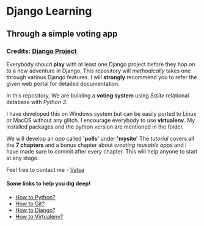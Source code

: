 # Django Learning
## Through a simple voting app
### Credits:  [Django Project](https://docs.djangoproject.com/en/2.0/intro)


Everybody should **play** with at least one Django project before they hop on to a new adventure in Django.
This repository will *methodically* takes one through various Django features.
I will **strongly** recommend you to refer the given web portal for detailed documentation.

In this repository, We are building a **voting system** using *Sqlite* relational database with *Python 3*.

I have developed this on Windows system but can be easily ported to Linux or MacOS without any glitch.
I encourage everybody to use **virtualenv**. My installed packages and the python version are mentioned in the folder.

We will develop an *app* called **'polls'** under **'mysite'**
The *tutorial* covers all the **7 chapters** and a bonus chapter about *creating reusable apps* and I have made sure to commit after every chapter.
This will help anyone to start at any stage.

Feel free to contact me - [Vatsa](mailto:vatsamail@gmail.com)

#### Some links to help you dig deep!
- [How to Python?](https://www.python.org/downloads/)
- [How to Git?](https://help.github.com/)
- [How to Django?](https://www.djangoproject.com/)
- [How to Virtualenv?](https://virtualenv.pypa.io/en/stable/)
